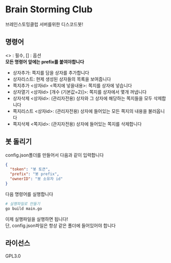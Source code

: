 # Brain Storming Club

브레인스토밍클럽 서버를위한 디스코드봇!

## 명령어

<> : 필수, [] : 옵션 <br />
**모든 명령어 앞에는 prefix를 붙여야합니다**

- 상자추가: 쪽지를 담을 상자를 추가합니다
- 상자리스트: 현제 생성된 상자들의 목록을 보여줍니다
- 쪽지추가 <상자id> <쪽지에 넣을내용>: 쪽지를 상자에 넣습니다
- 상자열기 <상자id> [개수 (기본값=2)]>: 쪽지를 상자에서 몇개 꺼냅니다
- 상자삭제 <상자id>: (관리자전용) 상자와 그 상자에 해당하는 쪽지들을 모두 삭제합니다
- 쪽지리스트 <상자id>: (관리자전용) 상자에 들어있는 모든 쪽지의 내용을 불러옵니다
- 쪽지삭제 <쪽지id>: (관지자전용) 상자에 들어있는 쪽지를 삭제합니다

## 봇 돌리기

config.json폴더를 만들어서 다음과 같이 입력합니다

```json
{
  "token": "봇 토큰",
  "prefix": "봇 prefix",
  "ownerID": "봇 소유자 id"
}
```

다음 명령어를 실행합니다

```bash
# 실행파일로 만들기
go build main.go
```

이제 실행파일을 실행하면 됩니다!<br />
단, config.json파일은 항상 같은 폴더에 들어있어야 합니다

## 라이선스

GPL3.0
